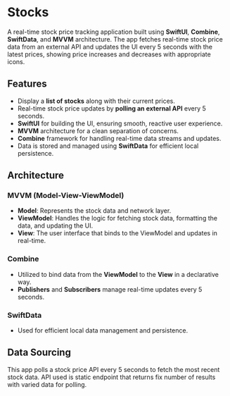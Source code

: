 # Stocks

A real-time stock price tracking application built using **SwiftUI**, **Combine**, **SwiftData**, and **MVVM** architecture. The app fetches real-time stock price data from an external API and updates the UI every 5 seconds with the latest prices, showing price increases and decreases with appropriate icons.

## Features

- Display a **list of stocks** along with their current prices.
- Real-time stock price updates by **polling an external API** every 5 seconds.
- **SwiftUI** for building the UI, ensuring smooth, reactive user experience.
- **MVVM** architecture for a clean separation of concerns.
- **Combine** framework for handling real-time data streams and updates.
- Data is stored and managed using **SwiftData** for efficient local persistence.

## Architecture

### **MVVM (Model-View-ViewModel)**

- **Model**: Represents the stock data and network layer.
- **ViewModel**: Handles the logic for fetching stock data, formatting the data, and updating the UI.
- **View**: The user interface that binds to the ViewModel and updates in real-time.

### **Combine**

- Utilized to bind data from the **ViewModel** to the **View** in a declarative way.
- **Publishers** and **Subscribers** manage real-time updates every 5 seconds.

### **SwiftData**

- Used for efficient local data management and persistence.
  
## Data Sourcing

This app polls a stock price API every 5 seconds to fetch the most recent stock data. API used is static endpoint that returns fix number of results with varied data for polling.



